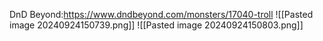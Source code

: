 DnD Beyond:https://www.dndbeyond.com/monsters/17040-troll
![[Pasted image 20240924150739.png]]
![[Pasted image 20240924150803.png]]